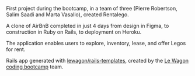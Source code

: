 First project during the bootcamp, in a team of three (Pierre Robertson, Salim Saadi and Marta Vasallo), created Rentalego.

A clone of AirBnB completed in just 4 days from design in Figma, to construction in Ruby on Rails, to deployment on Heroku. 

The application enables users to explore, inventory, lease, and offer Legos for rent.

Rails app generated with [lewagon/rails-templates](https://github.com/lewagon/rails-templates), created by the [Le Wagon coding bootcamp](https://www.lewagon.com) team.
